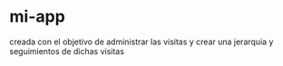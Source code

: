 # mi-app
creada con el objetivo de administrar las visitas y crear una jerarquia y seguimientos de dichas visitas
